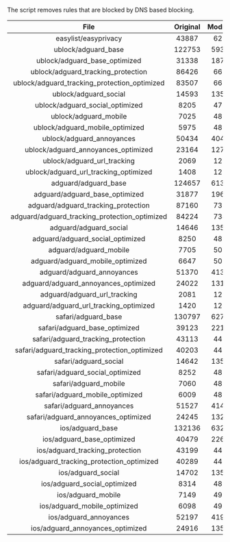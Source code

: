 The script removes rules that are blocked by DNS based blocking.


| File | Original | Modified |
|:----:|:-----:|:-----:|
| easylist/easyprivacy | 43887 | 6217 |
| ublock/adguard_base | 122753 | 59334 |
| ublock/adguard_base_optimized | 31338 | 18740 |
| ublock/adguard_tracking_protection | 86426 | 6694 |
| ublock/adguard_tracking_protection_optimized | 83507 | 6672 |
| ublock/adguard_social | 14593 | 13516 |
| ublock/adguard_social_optimized | 8205 | 4774 |
| ublock/adguard_mobile | 7025 | 4857 |
| ublock/adguard_mobile_optimized | 5975 | 4832 |
| ublock/adguard_annoyances | 50434 | 40475 |
| ublock/adguard_annoyances_optimized | 23164 | 12765 |
| ublock/adguard_url_tracking | 2069 | 1228 |
| ublock/adguard_url_tracking_optimized | 1408 | 1223 |
| adguard/adguard_base | 124657 | 61339 |
| adguard/adguard_base_optimized | 31877 | 19606 |
| adguard/adguard_tracking_protection | 87160 | 7377 |
| adguard/adguard_tracking_protection_optimized | 84224 | 7344 |
| adguard/adguard_social | 14646 | 13577 |
| adguard/adguard_social_optimized | 8250 | 4813 |
| adguard/adguard_mobile | 7705 | 5037 |
| adguard/adguard_mobile_optimized | 6647 | 5011 |
| adguard/adguard_annoyances | 51370 | 41334 |
| adguard/adguard_annoyances_optimized | 24022 | 13197 |
| adguard/adguard_url_tracking | 2081 | 1238 |
| adguard/adguard_url_tracking_optimized | 1420 | 1233 |
| safari/adguard_base | 130797 | 62768 |
| safari/adguard_base_optimized | 39123 | 22132 |
| safari/adguard_tracking_protection | 43113 | 4459 |
| safari/adguard_tracking_protection_optimized | 40203 | 4429 |
| safari/adguard_social | 14642 | 13567 |
| safari/adguard_social_optimized | 8252 | 4810 |
| safari/adguard_mobile | 7060 | 4899 |
| safari/adguard_mobile_optimized | 6009 | 4874 |
| safari/adguard_annoyances | 51527 | 41423 |
| safari/adguard_annoyances_optimized | 24245 | 13261 |
| ios/adguard_base | 132136 | 63285 |
| ios/adguard_base_optimized | 40479 | 22651 |
| ios/adguard_tracking_protection | 43199 | 4467 |
| ios/adguard_tracking_protection_optimized | 40289 | 4437 |
| ios/adguard_social | 14702 | 13599 |
| ios/adguard_social_optimized | 8314 | 4825 |
| ios/adguard_mobile | 7149 | 4938 |
| ios/adguard_mobile_optimized | 6098 | 4913 |
| ios/adguard_annoyances | 52197 | 41989 |
| ios/adguard_annoyances_optimized | 24916 | 13548 |